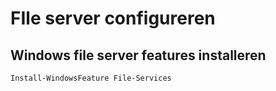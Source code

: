 # FIle server configureren

## Windows file server features installeren
```powershell
Install-WindowsFeature File-Services
```

